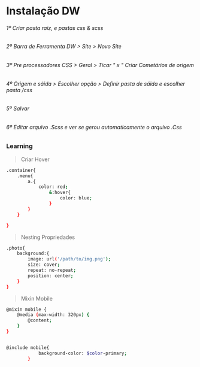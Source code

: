 # Instalação DW

###### 1º Criar pasta raiz, e pastas css & scss
###### 2º Barra de Ferramenta  DW > Site > Novo Site
###### 3º Pre processadores CSS > Geral > Ticar " x " Criar Cometários de origem
###### 4º Origem e sáida > Escolher opção > Definir pasta de sáida e escolher pasta /css
###### 5º Salvar
###### 6º Editar arquivo .Scss e ver se gerou automaticamente o arquivo .Css


### Learning

> Criar Hover 
```bash
.container{
	.menu{
		a.{
			color: red;
				&:hover{
					color: blue;
				}
		}
	}

}
```

> Nesting Propriedades
```bash
.photo{
	background:{
		image: url('/path/to/img.png');
		size: cover;
		repeat: no-repeat;
		position: center;
	}
}
```

> Mixin Mobile
```bash
@mixin mobile {
	@media (max-width: 320px) {
		@content;		
	}
}


@include mobile{
			background-color: $color-primary;
		}
```